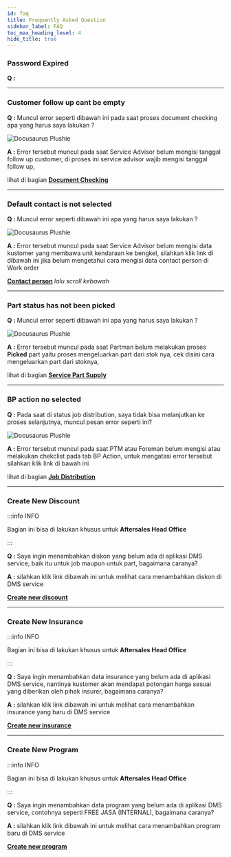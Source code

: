 ```yaml
---
id: faq
title: Frequently Asked Question
sidebar_label: FAQ
toc_max_heading_level: 4
hide_title: true
---
```


### Password Expired

**Q :**

---

### Customer follow up cant be empty

**Q :** Muncul error seperti dibawah ini pada saat proses document checking apa yang harus saya lakukan ?

![Docusaurus Plushie](/img/faq/customerfollowupcantbeempty.png)

**A :** Error tersebut muncul pada saat Service Advisor belum mengisi tanggal follow up customer, di proses ini service advisor wajib mengisi tanggal follow up, 

lihat di bagian **[Document Checking](docs/general-repair/doc-checking/)**

---

### Default contact is not selected

**Q :** Muncul error seperti dibawah ini apa yang harus saya lakukan ?

![Docusaurus Plushie](/img/faq/defaultcontactisnotselected.png)

**A :** Error tersebut muncul pada saat Service Advisor belum mengisi data kustomer yang membawa unit kendaraan ke bengkel, silahkan klik link di dibawah ini jika belum mengetahui cara mengisi data contact person di Work order 

**[Contact person](docs/general-repair/reception/#kustomer-tidak-terdaftar)** *lalu scroll kebawah*

---

### Part status has not been picked

**Q :** Muncul error seperti dibawah ini apa yang harus saya lakukan ?

![Docusaurus Plushie](/img/faq/partstatusnotpicked.png)

**A :** Error tersebut muncul pada saat Partman belum melakukan proses **Picked** part yaitu proses mengeluarkan part dari stok nya, cek disini cara mengeluarkan part dari stoknya, 

lihat di bagian **[Service Part Supply](docs/partmanog#service-part-supply)**

---

### BP action no selected

**Q :** Pada saat di status job distribution, saya tidak bisa melanjutkan ke proses selanjutnya, muncul pesan error seperti ini?

![Docusaurus Plushie](/img/faq/bpactionnoselected.png)

**A :** Error tersebut muncul pada saat PTM atau Foreman belum mengisi atau melakukan chekclist pada tab BP Action, untuk mengatasi error tersebut silahkan klik link di bawah ini 

lihat di bagian **[Job Distribution](docs/general-repair/job-distribution/#bp-action)**

---

### Create New Discount

:::info INFO

Bagian ini bisa di lakukan khusus untuk **Aftersales Head Office**

:::

**Q :** Saya ingin menambahkan diskon yang belum ada di aplikasi DMS service, baik itu untuk job maupun untuk part, bagaimana caranya?

**A :** silahkan klik link dibawah ini untuk melihat cara menambahkan diskon di DMS service

**[Create new discount](/../docs/general#discount)**

---

### Create New Insurance

:::info INFO

Bagian ini bisa di lakukan khusus untuk **Aftersales Head Office**

:::

**Q :** Saya ingin menambahkan data insurance yang belum ada di aplikasi DMS service, nantinya kustomer akan mendapat potongan harga sesuai yang diberikan oleh pihak insurer, bagaimana caranya?

**A :** silahkan klik link dibawah ini untuk melihat cara menambahkan insurance yang baru di DMS service

**[Create new insurance](docs/general#insurance)**

---

### Create New Program

:::info INFO

Bagian ini bisa di lakukan khusus untuk **Aftersales Head Office**

:::

**Q :** Saya ingin menambahkan data program yang belum ada di aplikasi DMS service, contohnya seperti FREE JASA (INTERNAL), bagaimana caranya?

**A :** silahkan klik link dibawah ini untuk melihat cara menambahkan program baru di DMS service

**[Create new program](docs/general#program)**